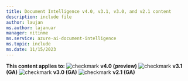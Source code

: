 ```yaml
---
title: Document Intelligence v4.0, v3.1, v3.0, and v2.1 content
description: include file
author: laujan
ms.author: lajanuar
manager: nitinme
ms.service: azure-ai-document-intelligence
ms.topic: include
ms.date: 11/15/2023
---
```


**This content applies to:** ![checkmark](../media/yes-icon.png) **v4.0 (preview)** ![checkmark](../media/yes-icon.png) **v3.1 (GA)** ![checkmark](../media/yes-icon.png) **v3.0 (GA)** ![checkmark](../media/yes-icon.png) **v2.1 (GA)**
